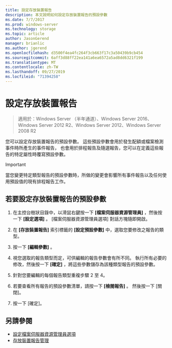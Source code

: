 ```yaml
---
title: 設定存放裝置報告
description: 本文說明如何設定存放裝置報告的預設參數
ms.date: 7/7/2017
ms.prod: windows-server
ms.technology: storage
ms.topic: article
author: JasonGerend
manager: brianlic
ms.author: jgerend
ms.openlocfilehash: d3500f4ea4fc264f3cb663f17c3a50439b9cb454
ms.sourcegitcommit: 6aff3d88ff22ea141a6ea6572a5ad8dd6321f199
ms.translationtype: MT
ms.contentlocale: zh-TW
ms.lasthandoff: 09/27/2019
ms.locfileid: "71394258"
---
```

# <a name="configure-storage-reports"></a>設定存放裝置報告

> 適用於：Windows Server （半年通道）、Windows Server 2016、Windows Server 2012 R2、Windows Server 2012、Windows Server 2008 R2

您可以設定存放裝置報告的預設參數。 這些預設參數會用於發生配額或檔案檢測事件時所產生的事件報告， 也會用於排程報告及隨選報告，您可以在定義這些報告的特定屬性時覆寫預設參數。

> [!Important]
> 當您變更特定類型報告的預設參數時，所做的變更會影響所有事件報告以及任何使用預設值的現有排程報告工作。

## <a name="to-configure-the-default-parameters-for-storage-reports"></a>若要設定存放裝置報告的預設參數

1. 在主控台樹狀目錄中，以滑鼠右鍵按一下 **\[檔案伺服器資源管理員\]** ，然後按一下 **\[設定選項\]** 。 [檔案伺服器資源管理員選項] 對話方塊隨即開啟。

2. 在 **\[存放裝置報告\]** 索引標籤的 **\[設定預設參數\]** 中，選取您要修改之報告的類型。

3. 按一下 **\[編輯參數\]** 。

4. 視您選取的報告類型而定，可供編輯的報告參數會有所不同。 執行所有必要的修改，然後按一下 **\[確定\]** ，將這些參數儲存為該種類型報告的預設參數。

5.  針對您要編輯的每個報告類型重複步驟 2 至 4。

6. 若要查看所有報告的預設參數清單，請按一下 **\[檢閱報告\]** 。 然後按一下 [關閉]。

7.  按一下 [確定]。

## <a name="see-also"></a>另請參閱

-   [設定檔案伺服器資源管理員選項](setting-file-server-resource-manager-options.md)
-   [存放裝置報告管理](storage-reports-management.md)